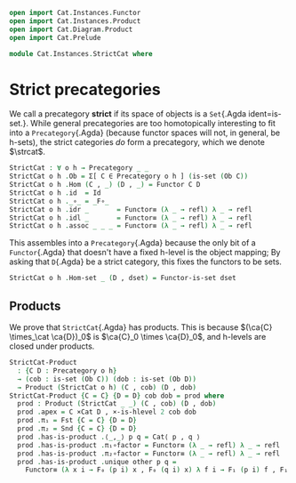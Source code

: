 ```agda
open import Cat.Instances.Functor
open import Cat.Instances.Product
open import Cat.Diagram.Product
open import Cat.Prelude

module Cat.Instances.StrictCat where
```

<!--
```agda
open Product
open is-product
open Precategory
open Functor

private variable
  o h : Level
```
-->

# Strict precategories

We call a precategory **strict** if its space of objects is a
`Set`{.Agda ident=is-set.}. While general precategories are too
homotopically interesting to fit into a `Precategory`{.Agda} (because
functor spaces will not, in general, be h-sets), the strict categories
_do_ form a precategory, which we denote $\strcat$.

<!--
```agda
Functor-is-set : ∀ {o h} {C D : Precategory o h} → is-set (Ob D)
              → is-set (Functor C D)
Functor-is-set {o = o} {h} {C} {D} dobset = 
  retract→is-hlevel 2 unpack pack linv hl 
  where abstract
    T : Type (o ⊔ h)
    T = Σ[ F₀ ∈ (Ob C → Ob D) ] 
        Σ[ F₁ ∈ (∀ x y (f : Hom C x y) → Hom D (F₀ x) (F₀ y)) ]
        ((∀ x → F₁ x x (id C) ≡ id D) ×
         (∀ w x y (f : Hom C w x) (g : Hom C x y) 
           → F₁ _ _ (_∘_ C g f) ≡ _∘_ D (F₁ _ _ g) (F₁ _ _ f)))

    pack : Functor C D → T
    pack x = F₀ x , (λ _ _ → F₁ x) , (λ _ → F-id x) , λ _ _ _ g f → F-∘ x f g

    unpack : T → Functor C D
    unpack (f , g , p , q) .F₀ = f
    unpack (f , g , p , q) .F₁ = g _ _
    unpack (f , g , p , q) .F-id = p _
    unpack (f , g , p , q) .F-∘ _ _ = q _ _ _ _ _

    linv : is-left-inverse unpack pack
    linv x i .F₀ = F₀ x
    linv x i .F₁ = F₁ x
    linv x i .F-id = F-id x
    linv x i .F-∘ = F-∘ x

    hl : is-set T
    hl = Σ-is-hlevel 2 (fun-is-hlevel 2 dobset) λ F →
         Σ-is-hlevel 2 (Π-is-hlevel 2 λ _ → 
                      Π-is-hlevel 2 λ _ → fun-is-hlevel 2 (D .Hom-set _ _)) λ F₁ → 
         is-prop→is-set (×-is-hlevel 1 (Π-is-hlevel 1 λ _ → D .Hom-set _ _ _ _) 
                                   (Π-is-hlevel 1 λ _ → 
                                    Π-is-hlevel 1 λ _ → 
                                    Π-is-hlevel 1 λ _ → 
                                    Π-is-hlevel 1 λ _ → 
                                    Π-is-hlevel 1 λ _ → D .Hom-set _ _ _ _))
```
-->

```agda
StrictCat : ∀ o h → Precategory _ _
StrictCat o h .Ob = Σ[ C ∈ Precategory o h ] (is-set (Ob C))
StrictCat o h .Hom (C , _) (D , _) = Functor C D
StrictCat o h .id  = Id
StrictCat o h ._∘_ = _F∘_
StrictCat o h .idr _       = Functor≡ (λ _ → refl) λ _ → refl
StrictCat o h .idl _       = Functor≡ (λ _ → refl) λ _ → refl
StrictCat o h .assoc _ _ _ = Functor≡ (λ _ → refl) λ _ → refl
```

This assembles into a `Precategory`{.Agda} because the only bit of a
`Functor`{.Agda} that doesn't have a fixed h-level is the object
mapping; By asking that `D`{.Agda} be a strict category, this fixes the
functors to be sets.

```agda
StrictCat o h .Hom-set _ (D , dset) = Functor-is-set dset
```

## Products

We prove that `StrictCat`{.Agda} has products. This is because 
$(\ca{C} \times_\cat \ca{D})_0$ is $\ca{C}_0 \times \ca{D}_0$,
and h-levels are closed under products.

```agda
StrictCat-Product 
  : {C D : Precategory o h}
  → (cob : is-set (Ob C)) (dob : is-set (Ob D))
  → Product (StrictCat o h) (C , cob) (D , dob)
StrictCat-Product {C = C} {D = D} cob dob = prod where
  prod : Product (StrictCat _ _) (C , cob) (D , dob)
  prod .apex = C ×Cat D , ×-is-hlevel 2 cob dob
  prod .π₁ = Fst {C = C} {D = D}
  prod .π₂ = Snd {C = C} {D = D}
  prod .has-is-product .⟨_,_⟩ p q = Cat⟨ p , q ⟩
  prod .has-is-product .π₁∘factor = Functor≡ (λ _ → refl) λ _ → refl
  prod .has-is-product .π₂∘factor = Functor≡ (λ _ → refl) λ _ → refl
  prod .has-is-product .unique other p q = 
    Functor≡ (λ x i → F₀ (p i) x , F₀ (q i) x) λ f i → F₁ (p i) f , F₁ (q i) f
```

